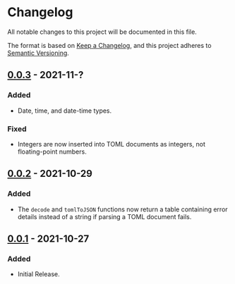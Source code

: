 # Changelog

All notable changes to this project will be documented in this file.

The format is based on [Keep a Changelog](https://keepachangelog.com/en/1.0.0/),
and this project adheres to [Semantic Versioning](https://semver.org/spec/v2.0.0.html).

## [0.0.3](https://github.com/LebJe/toml.lua/releases/tag/0.0.3) - 2021-11-?

### Added

-   Date, time, and date-time types.

### Fixed

-   Integers are now inserted into TOML documents as integers, not floating-point numbers.

## [0.0.2](https://github.com/LebJe/toml.lua/releases/tag/0.0.2) - 2021-10-29

### Added

-   The `decode` and `tomlToJSON` functions now return a table containing error details instead of a string if parsing a TOML document fails.

## [0.0.1](https://github.com/LebJe/toml.lua/releases/tag/0.0.1) - 2021-10-27

### Added

-   Initial Release.
